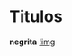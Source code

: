 # Titulos 
**negrita**
[!img](https://imgs.search.brave.com/Vs5Y2qJlxXH7YOUdIN6m_GxldWCNJTiOYegKsqdDp5k/rs:fit:860:0:0:0/g:ce/aHR0cHM6Ly9tZWRp/YTEudGVub3IuY29t/L20vT1ppcFZvY0Qx/bHdBQUFBZC9nb3Jk/b24tZ29yZG9uLWZy/ZWVtYW4uZ2lm.gif)
